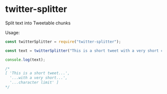 # twitter-splitter
Split text into Tweetable chunks

Usage:
```js
const twitterSplitter = require("twitter-splitter");

const text = twitterSplitter("This is a short tweet with a very short character limit", 25, "...");

console.log(text);

/*
[ 'This is a short tweet...',
  '...with a very short...',
  '...character limit' ]
*/
```
